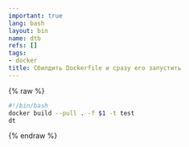 ```yaml
---
important: true
lang: bash
layout: bin
name: dtb
refs: []
tags:
- docker
title: Сбилдить Dockerfile и сразу его запустить
---
```

{% raw %}
```bash
#!/bin/bash
docker build --pull . -f $1 -t test
dt
```
{% endraw %}